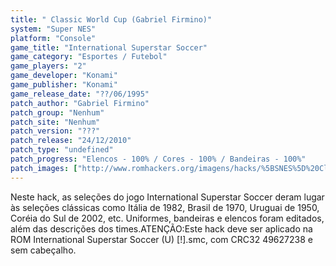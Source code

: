 ```yaml
---
title: " Classic World Cup (Gabriel Firmino)"
system: "Super NES"
platform: "Console"
game_title: "International Superstar Soccer"
game_category: "Esportes / Futebol"
game_players: "2"
game_developer: "Konami"
game_publisher: "Konami"
game_release_date: "??/06/1995"
patch_author: "Gabriel Firmino"
patch_group: "Nenhum"
patch_site: "Nenhum"
patch_version: "???"
patch_release: "24/12/2010"
patch_type: "undefined"
patch_progress: "Elencos - 100% / Cores - 100% / Bandeiras - 100%"
patch_images: ["http://www.romhackers.org/imagens/hacks/%5BSNES%5D%20Classic%20World%20Cup%20-%20Gabriel%20Firmino%20-%201.png","http://www.romhackers.org/imagens/hacks/%5BSNES%5D%20Classic%20World%20Cup%20-%20Gabriel%20Firmino%20-%202.png","http://www.romhackers.org/imagens/hacks/%5BSNES%5D%20Classic%20World%20Cup%20-%20Gabriel%20Firmino%20-%203.png"]
---
```

Neste hack, as seleções do jogo International Superstar Soccer deram lugar às seleções clássicas como Itália de 1982, Brasil de 1970, Uruguai de 1950, Coréia do Sul de 2002, etc. Uniformes, bandeiras e elencos foram editados, além das descrições dos times.ATENÇÃO:Este hack deve ser aplicado na ROM International Superstar Soccer (U) [!].smc, com CRC32 49627238 e sem cabeçalho.